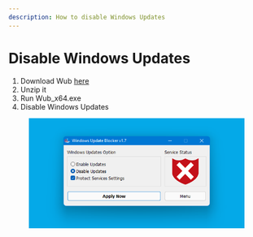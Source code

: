 ```yaml
---
description: How to disable Windows Updates
---
```


# Disable Windows Updates

1. Download Wub [here](https://www.sordum.org/files/downloads.php?st-windows-update-blocker)
2. Unzip it
3. Run Wub\_x64.exe
4. Disable Windows Updates

<figure><img src="../.gitbook/assets/image (2).png" alt=""><figcaption></figcaption></figure>
